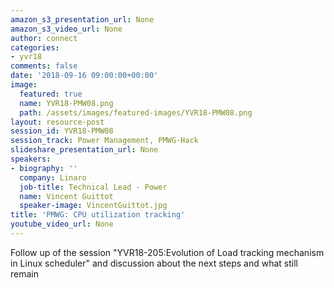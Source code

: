 ```yaml
---
amazon_s3_presentation_url: None
amazon_s3_video_url: None
author: connect
categories:
- yvr18
comments: false
date: '2018-09-16 09:00:00+00:00'
image:
  featured: true
  name: YVR18-PMW08.png
  path: /assets/images/featured-images/YVR18-PMW08.png
layout: resource-post
session_id: YVR18-PMW08
session_track: Power Management, PMWG-Hack
slideshare_presentation_url: None
speakers:
- biography: ''
  company: Linaro
  job-title: Technical Lead - Power
  name: Vincent Guittot
  speaker-image: VincentGuittot.jpg
title: 'PMWG: CPU utilization tracking'
youtube_video_url: None
---
```


Follow up of the session "YVR18-205:Evolution of Load tracking mechanism in Linux scheduler" and discussion about the next steps and what still remain